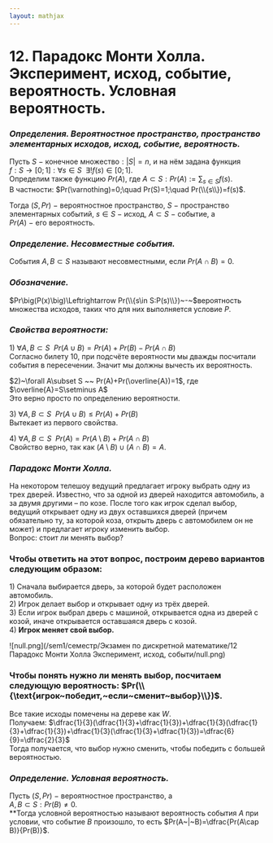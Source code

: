 ```yaml
---  
layout: mathjax  
---  
```

  
# 12. Парадокс Монти Холла. Эксперимент, исход, событие, вероятность. Условная вероятность.  
  
### *Определения. Вероятностное пространство, пространство элементарных исходов, исход, событие, вероятность.*  
Пусть $S~-~$конечное множество$:|S|=n$, и на нём задана функция  
$f:S\to[0;1]:\forall s\in S ~~ \exists!f(s)\in[0;1]$.  
Определим также функцию $Pr(A)$, где $A\subset S:Pr(A):=\displaystyle\sum_{s\in S}f(s)$.  
В частности: $Pr(\varnothing)=0;\quad Pr(S)=1;\quad Pr(\\{s\\})=f(s)$.  
  
Тогда $(S,Pr)~-~$вероятностное пространство, $S~-~$пространство элементарных событий, $s\in S~-~$исход, $A\subset S~-~$событие, а  
$Pr(A)~-~$его вероятность.  
  
### *Определение. Несовместные события.*  
События $A,B\subset S$ называют несовместными, если $Pr(A\cap B)=0$.  
  
### *Обозначение.*  
$Pr\big(P(x)\big)\Leftrightarrow Pr(\\{s\in S:P(s)\\})~-~$вероятность множества исходов, таких что для них выполняется условие $P$.  
  
### *Свойства вероятности:*  
$1)$ $\forall A,B\subset S ~~ Pr(A\cup B)=Pr(A)+Pr(B)-Pr(A\cap B)$  
Согласно билету 10, при подсчёте вероятности мы дважды посчитали события в пересечении. Значит мы должны вычесть их вероятность.  
  
$2)~\forall A\subset S ~~ Pr(A)+Pr(\overline{A})=1$, где $\overline{A}=S\setminus A$  
Это верно просто по определению вероятности.  
  
$3)$ $\forall A,B\subset S ~~ Pr(A\cup B)\le Pr(A)+Pr(B)$  
Вытекает из первого свойства.  
  
$4)$ $\forall A,B\subset S ~~ Pr(A)=Pr(A\setminus B)+Pr(A\cap B)$  
Свойство верно, так как $(A\setminus B)\cup(A\cap B)=A$.  
  
### *Парадокс Монти Холла.*  
На некотором телешоу ведущий предлагает игроку выбрать одну из трех дверей. Известно, что за одной из дверей находится автомобиль, а за двумя другими – по козе. После того как игрок сделал выбор, ведущий открывает одну из двух оставшихся дверей (причем обязательно ту, за которой коза, открыть дверь с автомобилем он не может) и предлагает игроку изменить выбор.  
Вопрос: стоит ли менять выбор?  
  
### Чтобы ответить на этот вопрос, построим дерево вариантов следующим образом:  
$1)$ Сначала выбирается дверь, за которой будет расположен автомобиль.  
$2)$ Игрок делает выбор и открывает одну из трёх дверей.  
$3)$ Если игрок выбрал дверь с машиной, открывается одна из дверей с козой, иначе открывается оставшаяся дверь с козой.  
$4)$ **Игрок меняет свой выбор.**  
  
![null.png](/sem1/семестр/Экзамен по дискретной математике/12 Парадокс Монти Холла Эксперимент, исход, событи/null.png)  
  
### Чтобы понять нужно ли менять выбор, посчитаем следующую вероятность: $Pr(\\{\text{игрок~победит,~если~сменит~выбор}\\})$.  
Все такие исходы помечены на дереве как $W$.  
Получаем: $\dfrac{1}{3}(\dfrac{1}{3}+\dfrac{1}{3})+\dfrac{1}{3}(\dfrac{1}{3}+\dfrac{1}{3})+\dfrac{1}{3}(\dfrac{1}{3}+\dfrac{1}{3})=\dfrac{6}{9}=\dfrac{2}{3}$  
Тогда получается, что выбор нужно сменить, чтобы победить с большей вероятностью.  
  
### *Определение. Условная вероятность.*  
Пусть $(S,Pr)~-~$вероятностное пространство, а  
$A,B\subset S:Pr(B)\ne0$.  
**Тогда условной вероятностью называют вероятность события $A$ при условии, что событие $B$ произошло, то есть $Pr(A~|~B)=\dfrac{Pr(A\cap B)}{Pr(B)}$.  

